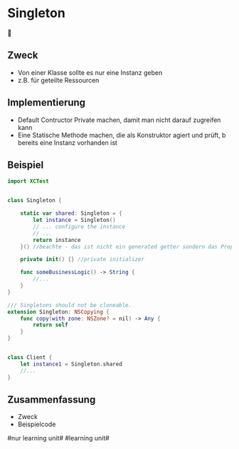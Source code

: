 
# Singleton
🍷

## Zweck

- Von einer Klasse sollte es nur eine Instanz geben
- z.B. für geteilte Ressourcen

## Implementierung

- Default Contructor Private machen, damit man nicht darauf zugreifen kann
- Eine Statische Methode machen, die als Konstruktor agiert und prüft, b bereits eine Instanz vorhanden ist

## Beispiel

```swift
import XCTest


class Singleton {

    static var shared: Singleton = {
        let instance = Singleton()
        // ... configure the instance
        // ...
        return instance
    }() //beachte - das ist nicht ein generated getter sondern das Property wird genau einmal zugewiesen

    private init() {} //private initializer

    func someBusinessLogic() -> String {
        //...
    }
}

/// Singletons should not be cloneable.
extension Singleton: NSCopying {
    func copy(with zone: NSZone? = nil) -> Any {
        return self
    }
}


class Client {
	let instance1 = Singleton.shared
	//...    
}

```

## Zusammenfassung
- Zweck
- Beispielcode

#nur learning unit# #learning unit#